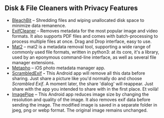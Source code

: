 ## Disk & File Cleaners with Privacy Features

  * [BleachBit](https://www.bleachbit.org) – Shredding files and wiping unallocated disk space to minimize data remanence.
  * [ExifCleaner](https://exifcleaner.com/) – Removes metadata for the most popular image and video formats. It also supports PDF files and comes with batch-processing to process multiple files at once. Drag and Drop interface, easy to use.
  * [Mat2](https://matweb.info/) – mat2 is a metadata removal tool, supporting a wide range of commonly used file formats, written in python3: at its core, it's a library, used by an eponymous command-line interface, as well as several file manager extensions.
  * [Metapho](https://zininworks.com/metapho/) – iOS photo metadata manager app.
  * [ScrambledExif](https://gitlab.com/juanitobananas/scrambled-exif)  **-** This Android app will remove all this data before sharing. Just share a picture like you'd normally do and choose _Scrambled Exif_. A moment later, the share 'dialog' will reappear. Just share with the app you intended to share with in the first place. Et voilà!
  * [ImagePipe](https://codeberg.org/Starfish/Imagepipe) – This Android app reduces image size by changing the resolution and quality of the image. It also removes exif data before sending the image. The modified image is saved in a separate folder in jpeg, png or webp format. The original image remains unchanged.
